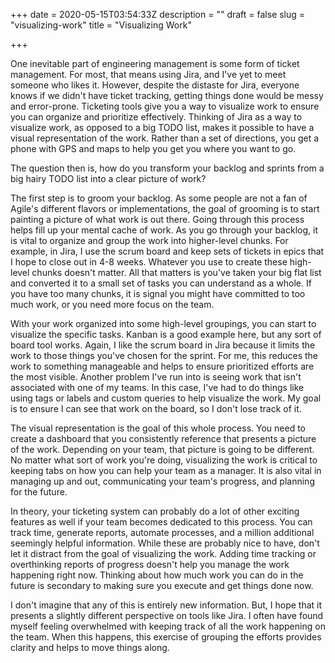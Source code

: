 +++
date = 2020-05-15T03:54:33Z
description = ""
draft = false
slug = "visualizing-work"
title = "Visualizing Work"

+++

One inevitable part of engineering management is some form of ticket management. For most, that means using Jira, and I've yet to meet someone who likes it. However, despite the distaste for Jira, everyone knows if we didn't have ticket tracking, getting things done would be messy and error-prone. Ticketing tools give you a way to visualize work to ensure you can organize and prioritize effectively. Thinking of Jira as a way to visualize work, as opposed to a big TODO list, makes it possible to have a visual representation of the work. Rather than a set of directions, you get a phone with GPS and maps to help you get you where you want to go.

The question then is, how do you transform your backlog and sprints from a big hairy TODO list into a clear picture of work?

The first step is to groom your backlog. As some people are not a fan of Agile's different flavors or implementations, the goal of grooming is to start painting a picture of what work is out there. Going through this process helps fill up your mental cache of work. As you go through your backlog, it is vital to organize and group the work into higher-level chunks. For example, in Jira, I use the scrum board and keep sets of tickets in epics that I hope to close out in 4-8 weeks. Whatever you use to create these high-level chunks doesn't matter. All that matters is you've taken your big flat list and converted it to a small set of tasks you can understand as a whole. If you have too many chunks, it is signal you might have committed to too much work, or you need more focus on the team.

With your work organized into some high-level groupings, you can start to visualize the specific tasks. Kanban is a good example here, but any sort of board tool works. Again, I like the scrum board in Jira because it limits the work to those things you've chosen for the sprint. For me, this reduces the work to something manageable and helps to ensure prioritized efforts are the most visible. Another problem I've run into is seeing work that isn't associated with one of my teams. In this case, I've had to do things like using tags or labels and custom queries to help visualize the work. My goal is to ensure I can see that work on the board, so I don't lose track of it.

The visual representation is the goal of this whole process. You need to create a dashboard that you consistently reference that presents a picture of the work. Depending on your team, that picture is going to be different. No matter what sort of work you're doing, visualizing the work is critical to keeping tabs on how you can help your team as a manager. It is also vital in managing up and out, communicating your team's progress, and planning for the future.

In theory, your ticketing system can probably do a lot of other exciting features as well if your team becomes dedicated to this process. You can track time, generate reports, automate processes, and a million additional seemingly helpful information. While these are probably nice to have, don't let it distract from the goal of visualizing the work. Adding time tracking or overthinking reports of progress doesn't help you manage the work happening right now. Thinking about how much work you can do in the future is secondary to making sure you execute and get things done now.

I don't imagine that any of this is entirely new information. But, I hope that it presents a slightly different perspective on tools like Jira. I often have found myself feeling overwhelmed with keeping track of all the work happening on the team. When this happens, this exercise of grouping the efforts provides clarity and helps to move things along.
